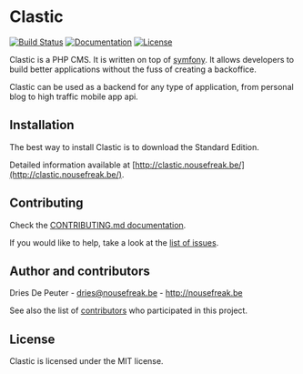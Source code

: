 Clastic
=======

 [![Build Status](https://img.shields.io/travis/Clastic/Clastic/master.svg?style=flat-square)](https://travis-ci.org/Clastic/Clastic)
 [![Documentation](https://readthedocs.org/projects/clastic/badge/?version=latest&style=flat-square)](https://clastic.readthedocs.org/en/latest/)
 [![License](https://img.shields.io/badge/license-MIT-blue.svg?style=flat-square)](LICENSE)

Clastic is a PHP CMS. It is written on top of [symfony](http://symfony.com).
It allows developers to build better applications without the fuss of creating a backoffice.

Clastic can be used as a backend for any type of application, from personal blog to high traffic mobile app api.

Installation
------------

The best way to install Clastic is to download the Standard Edition.

Detailed information available at [http://clastic.nousefreak.be/](http://clastic.nousefreak.be/).

Contributing
------------

Check the [CONTRIBUTING.md documentation](CONTRIBUTING.md).

If you would like to help, take a look at the [list of issues](http://github.com/Clastic/Clastic/issues).

Author and contributors
-----------------------

Dries De Peuter - <dries@nousefreak.be> - <http://nousefreak.be>

See also the list of [contributors](https://github.com/Clastic/Clastic/contributors) who participated in this project.

License
-------

Clastic is licensed under the MIT license.
